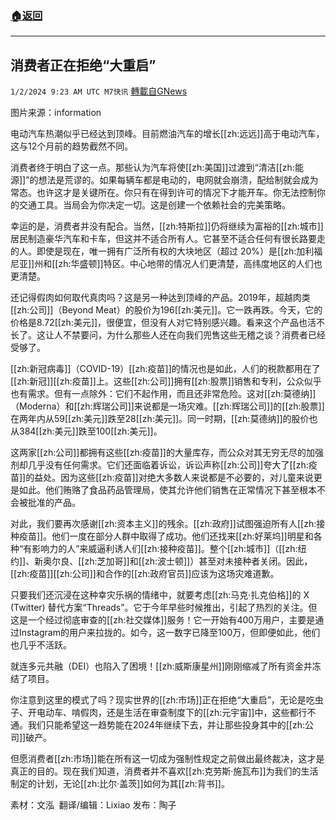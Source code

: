 ###  [:house:返回](README.md)
---


## 消费者正在拒绝“大重启”
`1/2/2024 9:23 AM UTC M7快讯` [轉載自GNews](https://gnews.org/articles/2175227)

图片来源：information

电动汽车热潮似乎已经达到顶峰。目前燃油汽车的增长[[zh:远远]]高于电动汽车，这与12个月前的趋势截然不同。

消费者终于明白了这一点。那些认为汽车将使[[zh:美国]]过渡到“清洁[[zh:能源]]”的想法是荒谬的。如果每辆车都是电动的，电网就会崩溃，配给制就会成为常态。也许这才是关键所在。你只有在得到许可的情况下才能开车。你无法控制你的交通工具。当局会为你决定一切。这是创建一个依赖社会的完美策略。

幸运的是，消费者并没有配合。当然，[[zh:特斯拉]]仍将继续为富裕的[[zh:城市]]居民制造豪华汽车和卡车，但这并不适合所有人。它甚至不适合任何有很长路要走的人。即使是现在，唯一拥有广泛所有权的大块地区（超过 20%）是[[zh:加利福尼亚]]州和[[zh:华盛顿]]特区。中心地带的情况人们更清楚，高纬度地区的人们也更清楚。

还记得假肉如何取代真肉吗？这是另一种达到顶峰的产品。2019年，超越肉类[[zh:公司]]（Beyond Meat）的股价为196[[zh:美元]]。它一跌再跌。今天，它的价格是8.72[[zh:美元]]，很便宜，但没有人对它特别感兴趣。看来这个产品也活不长了。这让人不禁要问，为什么那些人还在向我们兜售这些无稽之谈？消费者已经受够了。

[[zh:新冠病毒]]（COVID-19）[[zh:疫苗]]的情况也是如此，人们的税款都用在了[[zh:新冠]][[zh:疫苗]]上。这些[[zh:公司]]拥有[[zh:股票]]销售和专利，公众似乎也有需求。但有一点除外：它们不起作用，而且还非常危险。这对[[zh:莫德纳]]（Moderna）和[[zh:辉瑞公司]]来说都是一场灾难。[[zh:辉瑞公司]]的[[zh:股票]]在两年内从59[[zh:美元]]跌至28[[zh:美元]]。同一时期，[[zh:莫德纳]]的股价也从384[[zh:美元]]跌至100[[zh:美元]]。

这两家[[zh:公司]]都拥有这些[[zh:疫苗]]的大量库存，而公众对其无穷无尽的加强剂却几乎没有任何需求。它们还面临着诉讼，诉讼声称[[zh:公司]]夸大了[[zh:疫苗]]的益处。因为这些[[zh:疫苗]]对绝大多数人来说都是不必要的，对儿童来说更是如此。他们贿赂了食品药品管理局，使其允许他们销售在正常情况下甚至根本不会被批准的产品。

对此，我们要再次感谢[[zh:资本主义]]的残余。[[zh:政府]]试图强迫所有人[[zh:接种疫苗]]。他们一度在部分人群中取得了成功。他们还找来[[zh:好莱坞]]明星和各种“有影响力的人”来威逼利诱人们[[zh:接种疫苗]]。整个[[zh:城市]]（[[zh:纽约]]、新奥尔良、[[zh:芝加哥]]和[[zh:波士顿]]）甚至对未接种者关闭。因此，[[zh:疫苗]][[zh:公司]]和合作的[[zh:政府官员]]应该为这场灾难道歉。

只要我们还沉浸在这种幸灾乐祸的情绪中，就要考虑[[zh:马克·扎克伯格]]的 X (Twitter) 替代方案“Threads”。它于今年早些时候推出，引起了热烈的关注。但这是一个经过彻底审查的[[zh:社交媒体]]服务！它一开始有400万用户，主要是通过Instagram的用户来拉拢的。如今，这一数字已降至100万，但即便如此，他们也几乎不活跃。

就连多元共融（DEI）也陷入了困境！[[zh:威斯康星州]]刚刚缩减了所有资金并冻结了项目。

你注意到这里的模式了吗？现实世界的[[zh:市场]]正在拒绝“大重启”，无论是吃虫子、开电动车、啃假肉，还是生活在审查制度下的[[zh:元宇宙]]中，这些都行不通。我们只能希望这一趋势能在2024年继续下去，并让那些投身其中的[[zh:公司]]破产。

但愿消费者[[zh:市场]]能在所有这一切成为强制性规定之前做出最终裁决，这才是真正的目的。现在我们知道，消费者并不喜欢[[zh:克劳斯·施瓦布]]为我们的生活制定的计划，无论[[zh:比尔·盖茨]]如何为其[[zh:背书]]。

      
素材：文泓   翻译/编辑：Lixiao  发布：陶子

